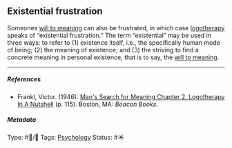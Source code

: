 ## Existential frustration

Someones [will to meaning](Will%20to%20meaning.md) can also be frustrated, in which case [logotherapy]() speaks of “existential frustration.” The term “existential” may be used in three ways: to refer to (1) existence itself, i.e., the specifically human mode of being; (2) the meaning of existence; and (3) the striving to find a concrete meaning in personal existence, that is to say, the [will to meaning](Will%20to%20meaning.md).

---

##### References

* Frankl, Victor. (1946). [Man's Search for Meaning Chapter 2. Logotherapy In A Nutshell](Man's%20Search%20for%20Meaning%20Chapter%202.%20Logotherapy%20In%20A%20Nutshell.md) (p. 115). Boston, MA: *Beacon Books*. 

##### Metadata

Type: #🔵/🔵 
Tags: [Psychology](Psychology.md) 
Status: #☀️ 
